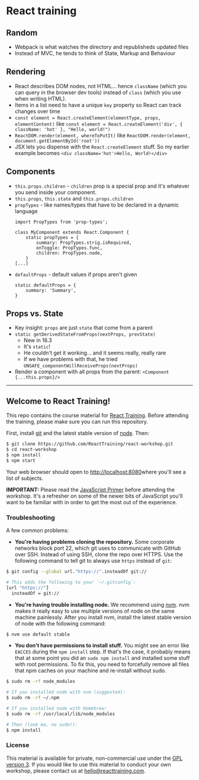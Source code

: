 React training
==============

Random
------

- Webpack is what watches the directory and republisheds updated files
- Instead of MVC, he tends to think of State, Markup and Behaviour

Rendering
---------

- React describes DOM nodes, not HTML... hence `className` (which you can query in the browser dev tools) instead of `class` (which you use when writing HTML).
- Items in a list need to have a unique `key` property so React can track changes over time
- `const element = React.createElement(elementType, props, elementContent)` like `const element = React.createElement('div', { className: 'hot' }, "Hello, world!")`
- `ReactDOM.render(element, whereToPutIt)` like `ReactDOM.render(element, document.getElementById('root'))`
- JSX lets you dispense with the `React.createElement` stuff. So my earlier example becomes `<div className='hot'>Hello, World!</div>`


Components
----------

- `this.props.children` - `children` prop is a special prop and it's whatever you send inside your component.
- `this.props`, `this.state` and `this.props.children`
- `propTypes` - like names/types that have to be declared in a dynamic language
    ```
    import PropTypes from 'prop-types';
    
    class MyComponent extends React.Component {
        static propTypes = {
            summary: PropTypes.strig.isRequired,
            onToggle: PropTypes.func,
            children: PropTypes.node,
        }
    [...]
    ```
- `defaultProps` - default values if props aren't given
    ```
    static defaultProps = {
        summary: 'Summary',
    }
    ```

Props vs. State
---------------

- Key insight: `props` are just `state` that come from a parent
- `static getDerivedStateFromProps(nextProps, prevState)`
    - New in 16.3 
    - It's `static`!
    - He couldn't get it working... and it seems really, really rare
    - If we have problems with that, he tried `UNSAFE_componentWillReceiveProps(nextProps)`
- Render a component with all props from the parent: `<Component {...this.props}/>`



















--------------------------------------


## Welcome to React Training!

This repo contains the course material for [React Training](https://reacttraining.com/). Before attending the training, please make sure you can run this repository.

First, install [git](http://git-scm.com/downloads) and the latest stable version of [node](https://nodejs.org/). Then:

```sh
$ git clone https://github.com/ReactTraining/react-workshop.git
$ cd react-workshop
$ npm install
$ npm start
```

Your web browser should open to [http://localhost:8080](http://localhost:8080)where you'll see a list of subjects.

**IMPORTANT:** Please read the [JavaScript Primer](https://github.com/ReactTraining/react-workshop/blob/master/JavaScriptPrimer.md) before attending the workshop. It's a refresher on some of the newer bits of JavaScript you'll want to be familiar with in order to get the most out of the experience.

### Troubleshooting

A few common problems:

* **You're having problems cloning the repository.** Some corporate networks block port 22, which git uses to communicate with GitHub over SSH. Instead of using SSH, clone the repo over HTTPS. Use the following command to tell git to always use `https` instead of `git`:

```sh
$ git config --global url."https://".insteadOf git://

# This adds the following to your `~/.gitconfig`:
[url "https://"]
  insteadOf = git://
```

* **You're having trouble installing node.** We recommend using [nvm](https://github.com/creationix/nvm). nvm makes it really easy to use multiple versions of node on the same machine painlessly. After you install nvm, install the latest stable version of node with the following command:

```sh
$ nvm use default stable
```

* **You don't have permissions to install stuff.** You might see an error like `EACCES` during the `npm install` step. If that's the case, it probably means that at some point you did an `sudo npm install` and installed some stuff with root permissions. To fix this, you need to forcefully remove all files that npm caches on your machine and re-install without sudo.

```sh
$ sudo rm -rf node_modules

# If you installed node with nvm (suggested):
$ sudo rm -rf ~/.npm

# If you installed node with Homebrew:
$ sudo rm -rf /usr/local/lib/node_modules

# Then (look ma, no sudo!):
$ npm install
```

### License

This material is available for private, non-commercial use under the [GPL version 3](http://www.gnu.org/licenses/gpl-3.0-standalone.html). If you would like to use this material to conduct your own workshop, please contact us at [hello@reacttraining.com](mailto:hello@reacttraining.com).
